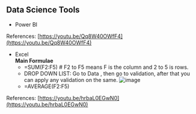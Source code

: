 ## Data Science Tools

- Power BI

References:
[https://youtu.be/Qq8W40OWfF4](https://youtu.be/Qq8W40OWfF4)

- Excel  
**Main Formulae**
  * =SUM(F2:F5) # F2 to F5 means F is the column and 2 to 5 is rows.
  * DROP DOWN LIST: Go to Data , then go to validation, after that you can apply any validation on the same.
  ![image](https://user-images.githubusercontent.com/74251229/178737878-62942a52-250b-4894-a6d5-61660f00f1ea.png)
  * =AVERAGE(F2:F5)

References:
[https://youtu.be/hrbaL0EGwN0](https://youtu.be/hrbaL0EGwN0)
